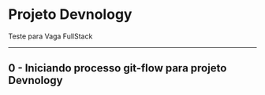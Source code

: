 # Projeto Devnology
Teste para Vaga FullStack

---


## 0 - Iniciando processo git-flow para projeto Devnology